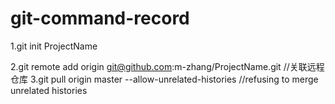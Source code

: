 # git-command-record

1.git init ProjectName

2.git remote add origin git@github.com:m-zhang/ProjectName.git //关联远程仓库
3.git pull origin master --allow-unrelated-histories    //refusing to merge unrelated histories